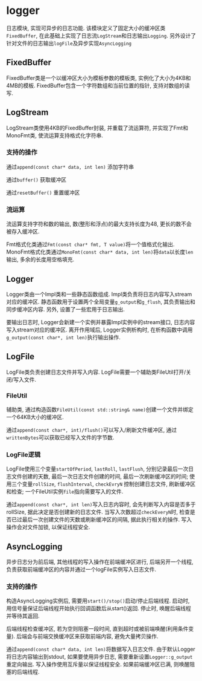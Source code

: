# logger

日志模块, 实现可异步的日志功能. 该模块定义了固定大小的缓冲区类`FixedBuffer`, 在此基础上实现了日志流`LogStream`和日志输出`Logging`. 另外设计了针对文件的日志输出`logFile`及异步实现`AsyncLogging`

## FixedBuffer

FixedBuffer类是一个以缓冲区大小为模板参数的模板类, 实例化了大小为4KB和4MB的模板. FixedBuffer包含一个字符数组和当前位置的指针, 支持对数组的读写.

## LogStream

LogStream类使用4KB的FixedBuffer封装, 并重载了流运算符, 并实现了Fmt和MonoFmt类, 使流运算支持格式化字符串.

### 支持的操作

通过`append(const char* data, int len)` 添加字符串

通过`buffer()` 获取缓冲区

通过`resetBuffer()` 重置缓冲区

### 流运算

流运算支持字符和数的输出, 数(整形和浮点)的最大支持长度为48, 更长的数不会被存入缓冲区.

Fmt格式化类通过`Fmt(const char* fmt, T value)`将一个值格式化输出. MonoFmt格式化类通过`MonoFmt(const char* data, int len)`将`data`以长度`len`输出, 多余的长度用空格填充.

## Logger

Logger类由一个Impl类和一些静态函数组成. Impl类负责将日志内容写入stream对应的缓冲区. 静态函数用于设置两个全局变量`g_output`和`g_flush`, 其负责输出和同步缓冲区内容. 另外, 设置了一些宏用于日志输出.

要输出日志时, Logger会新建一个实例并暴露Impl实例中的stream接口, 日志内容写入stream对应的缓冲区. 离开作用域后, Logger实例析构时, 在析构函数中调用`g_output(const char*, int len)`执行输出操作.

## LogFile

LogFile类负责创建日志文件并写入内容. LogFile需要一个辅助类FileUtil打开/关闭/写入文件.

### FileUtil

辅助类, 通过构造函数`FileUtil(const std::string& name)`创建一个文件并绑定一个64KB大小的缓冲区. 

通过`append(const char*, int)/flush()`可以写入/刷新文件缓冲区, 通过`writtenBytes`可以获取已经写入文件的字节数.

### LogFile逻辑

LogFile使用三个变量`startOfPeriod`, `lastRoll`, `lastFlush`, 分别记录最后一次日志文件创建的天数, 最后一次日志文件创建的时间, 最后一次刷新缓冲区的时间; 使用三个变量`rollSize`, `flushInterval`, `checkEvryN` 控制创建日志文件, 刷新缓冲区和检查; 一个FileUtil实例`file`指向需要写入的文件.

通过`append(const char*, int len)`写入日志内容时, 会先判断写入内容是否多于rollSize, 据此决定是否创建新的日志文件. 当写入次数超过`checkEveryN`时, 检查是否已过最后一次创建文件的天数或刷新缓冲区的间隔, 据此执行相关的操作. 写入操作会对文件加锁, 以保证线程安全.

## AsyncLogging

异步日志分为前后端, 其他线程的写入操作在前端缓冲区进行, 后端另开一个线程, 负责获取前端缓冲区的内容并通过一个logFile实例写入日志文件.

### 支持的操作

构造AsyncLogging实例后, 需要用`start()/stop()`启动/停止后端线程. 启动时, 用信号量保证后端线程开始执行回调函数后从start()返回. 停止时, 唤醒后端线程并等待其返回. 

后端线程检查缓冲区, 若为空则阻塞一段时间, 直到超时或被前端唤醒(利用条件变量). 后端会与前端交换缓冲区来获取前端内容, 避免大量拷贝操作.

通过`append(const char* data, int len)`将数据写入日志文件. 由于默认Logger将日志内容输出到stdout, 如果要使用异步日志, 需要重新设置`Logger::g_output`重定向输出. 写入操作使用互斥量以保证线程安全. 如果前端缓冲区已满, 则唤醒阻塞的后端线程.